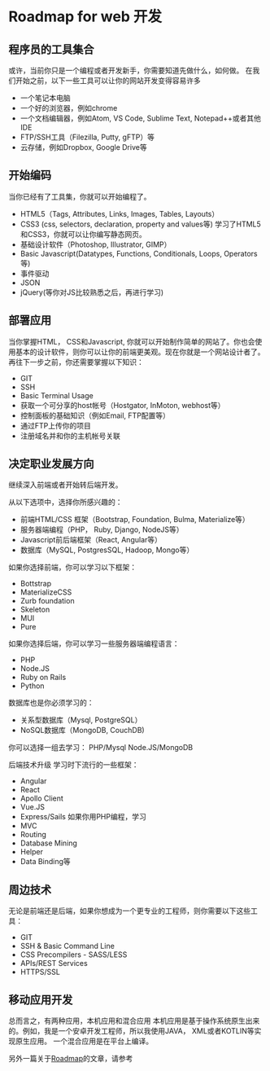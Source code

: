 # Roadmap for web 开发

## 程序员的工具集合
或许，当前你只是一个编程或者开发新手，你需要知道先做什么，如何做。
在我们开始之前，以下一些工具可以让你的网站开发变得容易许多
- 一个笔记本电脑
- 一个好的浏览器，例如chrome
- 一个文档编辑器，例如Atom, VS Code, Sublime Text, Notepad++或者其他IDE
- FTP/SSH工具（Filezilla, Putty, gFTP）等
- 云存储，例如Dropbox, Google Drive等
## 开始编码
当你已经有了工具集，你就可以开始编程了。
- HTML5（Tags, Attributes, Links, Images, Tables, Layouts）
- CSS3 (css, selectors, declaration, property and values等)
学习了HTML5和CSS3，你就可以让你编写静态网页。
- 基础设计软件（Photoshop, Illustrator, GIMP）
- Basic Javascript(Datatypes, Functions, Conditionals, Loops, Operators等)
- 事件驱动
- JSON
- jQuery(等你对JS比较熟悉之后，再进行学习)
## 部署应用
当你掌握HTML， CSS和Javascript, 你就可以开始制作简单的网站了。你也会使用基本的设计软件，则你可以让你的前端更美观。现在你就是一个网站设计者了。
再往下一步之前，你还需要掌握以下知识：
- GIT
- SSH
- Basic Terminal Usage
- 获取一个可分享的host帐号（Hostgator, InMoton, webhost等）
- 控制面板的基础知识（例如Email, FTP配置等）
- 通过FTP上传你的项目
- 注册域名并和你的主机帐号关联

## 决定职业发展方向
继续深入前端或者开始转后端开发。

从以下选项中，选择你所感兴趣的：
- 前端HTML/CSS 框架（Bootstrap, Foundation, Bulma, Materialize等）
- 服务器端编程（PHP， Ruby, Django, NodeJS等）
- Javascript前后端框架（React, Angular等）
- 数据库（MySQL, PostgresSQL, Hadoop, Mongo等）

如果你选择前端，你可以学习以下框架：
- Bottstrap
- MaterializeCSS
- Zurb foundation
- Skeleton
- MUI
- Pure

如果你选择后端，你可以学习一些服务器端编程语言：
- PHP
- Node.JS
- Ruby on Rails
- Python

数据库也是你必须学习的：
- 关系型数据库（Mysql, PostgreSQL）
- NoSQL数据库（MongoDB, CouchDB)

你可以选择一组去学习：
PHP/Mysql
Node.JS/MongoDB

后端技术升级
学习时下流行的一些框架：
- Angular
- React
- Apollo Client
- Vue.JS
- Express/Sails
如果你用PHP编程，学习
- MVC
- Routing
- Database Mining
- Helper
- Data Binding等

## 周边技术
无论是前端还是后端，如果你想成为一个更专业的工程师，则你需要以下这些工具：
- GIT
- SSH & Basic Command Line
- CSS Precompilers - SASS/LESS
- APIs/REST Services
- HTTPS/SSL

## 移动应用开发
总而言之，有两种应用，本机应用和混合应用
本机应用是基于操作系统原生出来的。例如，我是一个安卓开发工程师，所以我使用JAVA， XML或者KOTLIN等实现原生应用。
一个混合应用是在平台上编译。

另外一篇关于[Roadmap](https://medium.com/better-programming/how-to-be-a-web-developer-in-7-steps-d0026719732a)的文章，请参考
